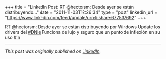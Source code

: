 +++
title = "LinkedIn Post: RT @hectorsm: Desde ayer se están distribuyendo..."
date = "2011-11-03T12:26:34"
type = "post"
linkedin_url = "https://www.linkedin.com/feed/update/urn:li:share:677537692"
+++

RT @hectorsm: Desde ayer se están distribuyendo por Windows Update los drivers del [#DNIe](https://www.linkedin.com/feed/hashtag/DNIe) Funciona de lujo y seguro que un punto de inflexión en su uso [#in](https://www.linkedin.com/feed/hashtag/in)

---

*This post was originally published on [LinkedIn](https://www.linkedin.com/in/adrianmoreno/recent-activity/all/).*